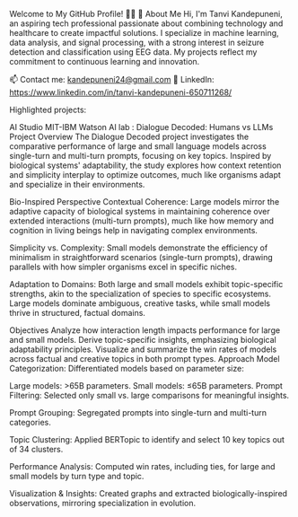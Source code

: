 Welcome to My GitHub Profile! 👩‍💻
👋 About Me
Hi, I'm Tanvi Kandepuneni, an aspiring tech professional passionate about combining technology and healthcare to create impactful solutions. I specialize in machine learning, data analysis, and signal processing, with a strong interest in seizure detection and classification using EEG data. My projects reflect my commitment to continuous learning and innovation.

📫 Contact me: kandepuneni24@gmail.com
🔗 LinkedIn: https://www.linkedin.com/in/tanvi-kandepuneni-650711268/

Highlighted projects:

AI Studio MIT-IBM Watson AI lab : Dialogue Decoded: Humans vs LLMs
Project Overview
The Dialogue Decoded project investigates the comparative performance of large and small language models across single-turn and multi-turn prompts, focusing on key topics. Inspired by biological systems' adaptability, the study explores how context retention and simplicity interplay to optimize outcomes, much like organisms adapt and specialize in their environments.

Bio-Inspired Perspective
Contextual Coherence:
Large models mirror the adaptive capacity of biological systems in maintaining coherence over extended interactions (multi-turn prompts), much like how memory and cognition in living beings help in navigating complex environments.

Simplicity vs. Complexity:
Small models demonstrate the efficiency of minimalism in straightforward scenarios (single-turn prompts), drawing parallels with how simpler organisms excel in specific niches.

Adaptation to Domains:
Both large and small models exhibit topic-specific strengths, akin to the specialization of species to specific ecosystems. Large models dominate ambiguous, creative tasks, while small models thrive in structured, factual domains.

Objectives
Analyze how interaction length impacts performance for large and small models.
Derive topic-specific insights, emphasizing biological adaptability principles.
Visualize and summarize the win rates of models across factual and creative topics in both prompt types.
Approach
Model Categorization: Differentiated models based on parameter size:

Large models: >65B parameters.
Small models: ≤65B parameters.
Prompt Filtering: Selected only small vs. large comparisons for meaningful insights.

Prompt Grouping: Segregated prompts into single-turn and multi-turn categories.

Topic Clustering: Applied BERTopic to identify and select 10 key topics out of 34 clusters.

Performance Analysis: Computed win rates, including ties, for large and small models by turn type and topic.

Visualization & Insights: Created graphs and extracted biologically-inspired observations, mirroring specialization in evolution.

